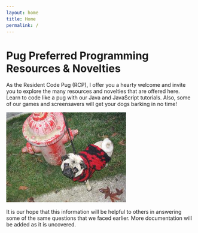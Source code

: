 ```yaml
---
layout: home
title: Home
permalink: /
---
```


# Pug Preferred Programming Resources & Novelties

As the Resident Code Pug (RCP), I offer you a hearty welcome and invite you to explore the many resources and novelties that are offered here. Learn to code like a pug with our Java and JavaScript tutorials. Also, some of our games and screensavers will get your dogs barking in no time!

![CodePug Dog](/images/site-content.jpg)

It is our hope that this information will be helpful to others in answering some of the same questions that we faced earlier.  More documentation will be added as it is uncovered. 
